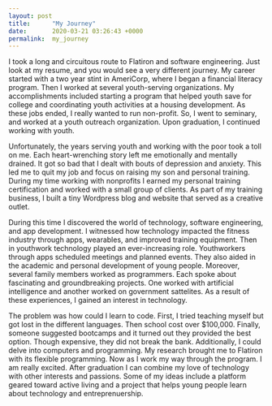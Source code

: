 ```yaml
---
layout: post
title:      "My Journey"
date:       2020-03-21 03:26:43 +0000
permalink:  my_journey
---
```



I took a long and circuitous route to Flatiron and software engineering. Just look at my resume, and you would see a very different journey. My career started with a two year stint in AmeriCorp, where I began a financial literacy program. Then I worked at several youth-serving organizations. My accomplishments included starting a program that helped youth save for college and coordinating youth activities at a housing development. As these jobs ended, I really wanted to run non-profit. So, I went to seminary, and worked at a youth outreach organization. Upon graduation, I continued working with youth. 

 Unfortunately, the years serving youth and working with the poor took a toll on me. Each heart-wrenching story left me emotionally and mentally drained.  It got so bad that I dealt with bouts of depression and anxiety. This led me to quit my job and focus on raising my son and personal training.  During my time working with nonprofits I earned my personal training certification and worked with a small group of clients. As part of my training business, I built a tiny Wordpress blog and website that served as a creative outlet. 

During this time I discovered the world of technology, software engineering, and app development. I witnessed how  technology impacted the fitness industry through apps, wearables, and improved training equipment. Then in youthwork technology played an ever-increasing role. Youthworkers through apps scheduled meetings and planned events. They also aided in the academic and personal development of young people. Moreover, several family members worked as programmers.  Each spoke about fascinating and groundbreaking projects. One worked with artificial intelligence and another worked on government sattelites. As a result of these experiences, I gained an interest in technology. 

The problem was how could I learn to code.  First, I tried teaching myself but got lost in the different languages. Then school cost over $100,000.  Finally, someone suggested bootcamps and it turned out they provided the best option. Though expensive, they did not break the bank. Additionally, I could delve into computers and programming.  My research brought me to Flatiron with its flexible programming. Now as I work my way through the program. I am really excited.  After graduation I can combine my love of technology with other interests and passions. Some of my ideas include a platform geared toward active living and a project that helps young people learn about technology and entreprenuership.  




